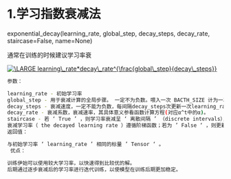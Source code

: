 1.学习指数衰减法
====================

exponential_decay(learning_rate, global_step, decay_steps, decay_rate, staircase=False, name=None)

通常在训练的时候建议学习率衰

<a href="https://www.codecogs.com/eqnedit.php?latex=\fn_phv&space;\LARGE&space;learning\_rate*decay\_rate^{\frac{global\_step}{decay\_steps}}" target="_blank"><img src="https://latex.codecogs.com/gif.latex?\fn_phv&space;\LARGE&space;learning\_rate*decay\_rate^{\frac{global\_step}{decay\_steps}}" title="\LARGE learning\_rate*decay\_rate^{\frac{global\_step}{decay\_steps}}" /></a>

```bash
参数：

learning_rate - 初始学习率
global_step - 用于衰减计算的全局步骤。 一定不为负数。喂入一次 BACTH_SIZE 计为一次 global_step
decay_steps - 衰减速度，一定不能为负数，每间隔decay_steps次更新一次learning_rate值
decay_rate - 衰减系数，衰减速率，其具体意义参看函数计算方程(对应α^t中的α)。
staircase - 若 ‘ True ’ ，则学习率衰减呈 ‘ 离散间隔 ’ （discrete intervals），具体地讲，`global_step / decay_steps`是整数除法，
衰减学习率（ the decayed learning rate ）遵循阶梯函数；若为 ’ False ‘ ，则更新学习率的值是一个连续的过程，每步都会更新学习率。
返回值：

与初始学习率 ‘ learning_rate ’ 相同的标量 ’ Tensor ‘ 。
 优点：

训练伊始可以使用较大学习率，以快速得到比较优的解。
后期通过逐步衰减后的学习率进行迭代训练，以使模型在训练后期更加稳定。 
```




